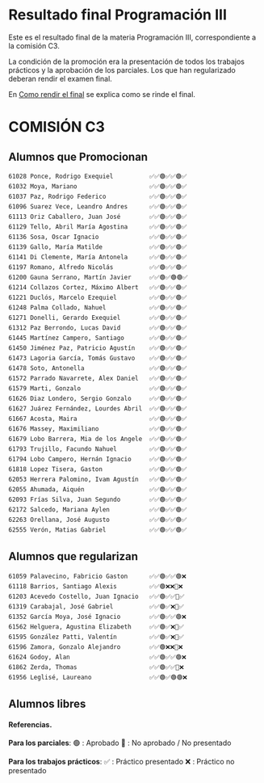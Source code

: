 # Resultado final Programación III

Este es el resultado final de la materia Programación III, correspondiente a la comisión C3.

La condición de la promoción era la presentación de todos los trabajos prácticos y la aprobación de los parciales.
Los que han regularizado deberan rendir el examen final.

En [Como rendir el final](rendir.md) se explica como se rinde el final.

# COMISIÓN C3

## Alumnos que Promocionan 
```
61028 Ponce, Rodrigo Exequiel          ✅✅🟢✅✅🟢✅
61032 Moya, Mariano                    ✅✅🟢✅✅🟢✅
61037 Paz, Rodrigo Federico            ✅✅🟢✅✅🟢✅
61096 Suarez Vece, Leandro Andres      ✅✅🟢✅✅🟢✅
61113 Oriz Caballero, Juan José        ✅✅🟢✅✅🟢✅
61129 Tello, Abril María Agostina      ✅✅🟢✅✅🟢✅
61136 Sosa, Oscar Ignacio              ✅✅🟢✅✅🟢✅
61139 Gallo, María Matilde             ✅✅🟢✅✅🟢✅
61141 Di Clemente, María Antonela      ✅✅🟢✅✅🟢✅
61197 Romano, Alfredo Nicolás          ✅✅🟢✅✅🟢✅
61200 Gauna Serrano, Martín Javier     ✅✅🟢✅🟢🟢✅
61214 Collazos Cortez, Máximo Albert   ✅✅🟢✅✅🟢✅
61221 Duclós, Marcelo Ezequiel         ✅✅🟢✅✅🟢✅
61248 Palma Collado, Nahuel            ✅✅🟢✅✅🟢✅
61271 Donelli, Gerardo Exequiel        ✅✅🟢✅✅🟢✅
61312 Paz Berrondo, Lucas David        ✅✅🟢✅✅🟢✅
61445 Martínez Campero, Santiago       ✅✅🟢✅✅🟢✅
61450 Jiménez Paz, Patricio Agustín    ✅✅🟢✅✅🟢✅
61473 Lagoria García, Tomás Gustavo    ✅✅🟢✅✅🟢✅
61478 Soto, Antonella                  ✅✅🟢✅✅🟢✅
61572 Parrado Navarrete, Alex Daniel   ✅✅🟢✅✅🟢✅
61579 Marti, Gonzalo                   ✅✅🟢✅✅🟢✅
61626 Diaz Londero, Sergio Gonzalo     ✅✅🟢✅✅🟢✅
61627 Juárez Fernández, Lourdes Abril  ✅✅🟢✅✅🟢✅
61667 Acosta, Maira                    ✅✅🟢✅✅🟢✅
61676 Massey, Maximiliano              ✅✅🟢✅✅🟢✅
61679 Lobo Barrera, Mia de los Angele  ✅✅🟢✅✅🟢✅
61793 Trujillo, Facundo Nahuel         ✅✅🟢✅✅🟢✅
61794 Lobo Campero, Hernán Ignacio     ✅✅🟢✅✅🟢✅
61818 Lopez Tisera, Gaston             ✅✅🟢✅✅🟢✅
62053 Herrera Palomino, Ivam Agustín   ✅✅🟢✅✅🟢✅
62055 Ahumada, Aiquén                  ✅✅🟢✅✅🟢✅
62093 Frías Silva, Juan Segundo        ✅✅🟢✅✅🟢✅
62172 Salcedo, Mariana Aylen           ✅✅🟢✅✅🟢✅
62263 Orellana, José Augusto           ✅✅🟢✅✅🟢✅
62555 Verón, Matias Gabriel            ✅✅🟢✅✅🟢✅
```

## Alumnos que regularizan
```
61059 Palavecino, Fabricio Gaston      ✅✅🟢✅✅🟢❌
61118 Barrios, Santiago Alexis         ✅✅🟢❌❌🔴❌
61203 Acevedo Costello, Juan Ignacio   ✅✅🟢✅✅🔴✅
61319 Carabajal, José Gabriel          ✅✅🟢✅❌🔴✅
61352 García Moya, José Ignacio        ✅✅🟢✅✅🟢❌
61562 Helguera, Agustina Elizabeth     ✅✅🟢✅❌🔴✅
61595 González Patti, Valentín         ✅✅🟢✅❌🔴✅
61596 Zamora, Gonzalo Alejandro        ✅✅🟢❌❌🔴❌
61624 Godoy, Alan                      ✅✅🟢✅✅🟢❌
61862 Zerda, Thomas                    ✅✅🟢✅✅🔴❌
61956 Leglisé, Laureano                ✅✅🟢✅🟢🟢❌
```

## Alumnos libres



#### Referencias.
**Para los parciales**:
🟢 : Aprobado
🔴 : No aprobado / No presentado

**Para los trabajos prácticos**:
✅ : Práctico presentado
❌ : Práctico no presentado


